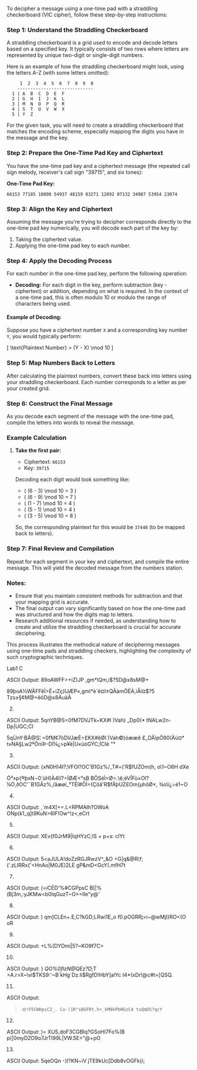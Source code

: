 To decipher a message using a one-time pad with a straddling checkerboard (VIC cipher), follow these step-by-step instructions:

### Step 1: Understand the Straddling Checkerboard

A straddling checkerboard is a grid used to encode and decode letters based on a specified key. It typically consists of two rows where letters are represented by unique two-digit or single-digit numbers. 

Here is an example of how the straddling checkerboard might look, using the letters A-Z (with some letters omitted):

```
     1  2  3  4  5  6  7  8  9  0
    -----------------------------
  1 | A  B  C  D  E  F
  2 | G  H  I  J  K  L
  3 | M  N  O  P  Q  R
  4 | S  T  U  V  W  X
  5 | Y  Z
```

For the given task, you will need to create a straddling checkerboard that matches the encoding scheme, especially mapping the digits you have in the message and the key.

### Step 2: Prepare the One-Time Pad Key and Ciphertext

You have the one-time pad key and a ciphertext message (the repeated call sign melody, receiver's call sign "39715", and six tones):

**One-Time Pad Key:**
```
66153 77185 10800 54937 48159 83271 12892 07132 34987 53954 23074
```

### Step 3: Align the Key and Ciphertext

Assuming the message you're trying to decipher corresponds directly to the one-time pad key numerically, you will decode each part of the key by:

1. Taking the ciphertext value.
2. Applying the one-time pad key to each number.

### Step 4: Apply the Decoding Process

For each number in the one-time pad key, perform the following operation:

- **Decoding:** For each digit in the key, perform subtraction (key - ciphertext) or addition, depending on what is required. In the context of a one-time pad, this is often modulo 10 or modulo the range of characters being used.

#### Example of Decoding:
Suppose you have a ciphertext number `X` and a corresponding key number `Y`, you would typically perform:

\[ \text{Plaintext Number} = (Y - X) \mod 10 \]

### Step 5: Map Numbers Back to Letters

After calculating the plaintext numbers, convert these back into letters using your straddling checkerboard. Each number corresponds to a letter as per your created grid.

### Step 6: Construct the Final Message

As you decode each segment of the message with the one-time pad, compile the letters into words to reveal the message.

### Example Calculation

1. **Take the first pair:**  
   - Ciphertext: `66153`
   - Key: `39715`
   
   Decoding each digit would look something like:
   - \( (6 - 3) \mod 10 = 3 \)
   - \( (6 - 9) \mod 10 = 7 \)
   - \( (1 - 7) \mod 10 = 4 \)
   - \( (5 - 1) \mod 10 = 4 \)
   - \( (3 - 5) \mod 10 = 8 \)
   
   So, the corresponding plaintext for this would be `37448` (to be mapped back to letters).

### Step 7: Final Review and Compilation

Repeat for each segment in your key and ciphertext, and compile the entire message. This will yield the decoded message from the numbers station.

### Notes:

- Ensure that you maintain consistent methods for subtraction and that your mapping grid is accurate. 
- The final output can vary significantly based on how the one-time pad was structured and how the digits map to letters.
- Research additional resources if needed, as understanding how to create and utilize the straddling checkerboard is crucial for accurate deciphering. 

This process illustrates the methodical nature of deciphering messages using one-time pads and straddling checkers, highlighting the complexity of such cryptographic techniques.

Lab1 C

ASCII Output:
89oAWFF>+iZ)JP
,gm*IQm,i$?5D@x8sM@+


 89þoA½WÄFFêÌ>Ë+iZç)îJÆP«,gmì*è´ê¤I±QÃàmÖÉÀ,iÅì¤$?5                     Tzs±§¢M@+êôD@x8ÀuäÃ

2.

ASCII Output:
5qnYB@S=0fM7DVJTk~KX#I
                      )Vah)
                           _Dp0(* tNALw2n-Dp|UGC;CI

5qÙnY·BÃ@S¦
=0fM¢7òDVJæÈ÷£KX#êØI
                    )Vah©)óææê
                              £_DÂìpÖß0(Äù¤* t»NA§Lw2ºÕnïÞ-DÍ¼¿>p¥ë|U«üóGÝC;ÏCIè
                                                                                "°

 3.

 ASCII Output:
{xN0H)4I?\;VFOl?OC'B1Gz%/_T#=('R$fUZOm{h,
o\1~O6H dXe

Ó³»p{®þxN¬0´ùH)À4Iï?÷ÍØÆ<°sB BÔSéÌ=Ø=.\ê;éVÏFù×Ol?¼Ó¸ðOC'¯B1GÂz%¸/âæøí_²TÉî#ÖÌ=(Çöâ'R$fÂþUZ£Om{µhôØ×,
¾o\ï¿÷é1~O

4.
ASCII Output:
,`m4X[\+=.L<RPMAIh?OWoA
ONp(k1_q]t9KuN>6IF!Ow^!z<,eCrt


5.
ASCII Output:
XEv{f0JrM9|IqHYzC;IS
                    +
p+s:
    clYt

6.

ASCII Output:
5<aJULA!doZzRGJRwzV^_&O
                       +G|q&@R\f;('.zLIRRx{'<HnAo|M0JE)2LE 
gP&mD<GcY(.mfH7t

7.

ASCII Output:
(=iCÉD'%#CGPpsC B[|%(Bj3m,:yJKMw<b0IqGuzT~O>=Ile"y@'

8.

ASCII Output:
)
qm]CLEn+.E,C?kGD;LRwi1E_o f0.pOGRRj>i~@wMjI}RO<(O oR


9.

ASCII Output:
+L%(DYDmi|5?~KO9f7C>

10.

ASCII Output:
}
_QO%0fIzN@QEz?D_;T
                  >A.r>X~\vi$TKS9:'~B`kHg`Dz.Ii$RgfD!HbY]alYc
                                                             I4*(xDr!@c#t=[QSQ.

11.

ASCII Output:

>:o`!F5CWHpsCZ_.
     Co-(1R"sBGFRt.h+_kM9kPbHGzC4
txQmDS?qcY`


12.

ASCII Output:
)= XUS,doF3CGBIq?GSoHI7Fo%(B
                           p(|0myDZO9o7JrTI99L|VW.5E>"@+pO

13.

ASCII Output:
5qeOQn -}I?KN~iV
jTE9kUc[Ddb8vOGFk{i;

